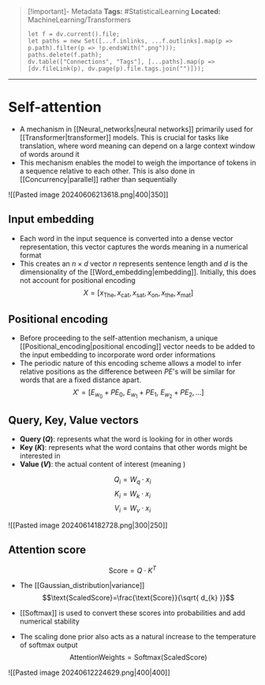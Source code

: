 > [!important]- Metadata
> **Tags:** #StatisticalLearning 
> **Located:** MachineLearning/Transformers
> ```dataviewjs
> let f = dv.current().file;
> let paths = new Set([...f.inlinks, ...f.outlinks].map(p => p.path).filter(p => !p.endsWith(".png")));
> paths.delete(f.path);
> dv.table(["Connections", "Tags"], [...paths].map(p => [dv.fileLink(p), dv.page(p).file.tags.join("")]));
> ```

___
# Self-attention
- A mechanism in [[Neural_networks|neural networks]] primarily used for [[Transformer|transformer]] models. This is crucial for tasks like translation, where word meaning can depend on a large context window of words around it
- This mechanism enables the model to weigh the importance of tokens in a sequence relative to each other. This is also done in [[Concurrency|parallel]] rather than sequentially

![[Pasted image 20240606213618.png|400|350]]

## Input embedding 
- Each word in the input sequence is converted into a dense vector representation, this vector captures the words meaning in a numerical format
- This creates an $n \times d$ vector $n$ represents sentence length and $d$ is the dimensionality of the [[Word_embedding|embedding]]. Initially, this does not account for positional encoding 
$$X=[x_{\text{The}},x_{\text{cat}},x_{\text{sat}},x_{\text{on}},x_{\text{the}},x_{\text{mat}}]$$

## Positional encoding 
- Before proceeding to the self-attention mechanism, a unique [[Positional_encoding|positional encoding]] vector needs to be added to the input embedding to incorporate word order informations
- The periodic nature of this encoding scheme allows a model to infer relative positions as the difference between $PE$'s will be similar for words that are a fixed distance apart.
$$X'=[E_{w_{0}}+PE_{0}, \ E_{w_{1}}+PE_{1},\ E_{w_{2}}+PE_{2},\dots]$$
## Query, Key, Value vectors 
- **Query ($Q$)**: represents what the word is looking for in other words
- **Key ($K$)**: represents what the word contains that other words might be interested in
- **Value ($V$)**: the actual content of interest (meaning )

$$Q_{i}=W_{q}\cdot x_{i}$$
$$K_{i}=W_{k}\cdot x_{i}$$
$$V_{i}=W_{v}\cdot x_{i}$$


![[Pasted image 20240614182728.png|300|250]]
## Attention score 
$$\text{Score}=Q\cdot K^T$$

- The [[Gaussian_distribution|variance]] 
$$\text{ScaledScore}=\frac{\text{Score}}{\sqrt{ d_{k} }}$$

- [[Softmax]] is used to convert these scores into probabilities and add numerical stability
- The scaling done prior also acts as a natural increase to the temperature of softmax output
$$\text{AttentionWeights}=\text{Softmax}(\text{ScaledScore})$$


![[Pasted image 20240612224629.png|400|400]]